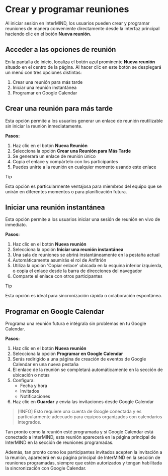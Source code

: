 # Crear y programar reuniones

Al iniciar sesión en InterMIND, los usuarios pueden crear y programar reuniones de manera conveniente directamente desde la interfaz principal haciendo clic en el botón **Nueva reunión**.

## Acceder a las opciones de reunión

En la pantalla de inicio, localiza el botón azul prominente **Nueva reunión** situado en el centro de la página. Al hacer clic en este botón se desplegará un menú con tres opciones distintas:

1. Crear una reunión para más tarde
2. Iniciar una reunión instantánea
3. Programar en Google Calendar

## Crear una reunión para más tarde

Esta opción permite a los usuarios generar un enlace de reunión reutilizable sin iniciar la reunión inmediatamente.

**Pasos:**

1. Haz clic en el botón **Nueva Reunión**
2. Selecciona la opción **Crear una Reunión para Más Tarde**
3. Se generará un enlace de reunión único
4. Copia el enlace y compártelo con los participantes
5. Puedes unirte a la reunión en cualquier momento usando este enlace

> [!TIP]
> Esta opción es particularmente ventajosa para miembros del equipo que se unirán en diferentes momentos o para planificación futura.

## Iniciar una reunión instantánea

Esta opción permite a los usuarios iniciar una sesión de reunión en vivo de inmediato.

**Pasos:**

1. Haz clic en el botón **Nueva reunión**
2. Selecciona la opción **Iniciar una reunión instantánea**
3. Una sala de reuniones se abrirá instantáneamente en la pestaña actual
4. Automáticamente asumirás el rol de Anfitrión
5. Utiliza la opción 'Copiar enlace' ubicada en la esquina inferior izquierda, o copia el enlace desde la barra de direcciones del navegador
6. Comparte el enlace con otros participantes

> [!TIP]
> Esta opción es ideal para sincronización rápida o colaboración espontánea.

## Programar en Google Calendar

Programa una reunión futura e intégrala sin problemas en tu Google Calendar.

**Pasos:**

1. Haz clic en el botón **Nueva reunión**
2. Selecciona la opción **Programar en Google Calendar**
3. Serás redirigido a una página de creación de eventos de Google Calendar en una nueva pestaña
4. El enlace de la reunión se completará automáticamente en la sección de ubicación o notas
5. Configura:
   - Fecha y hora
   - Invitados
   - Notificaciones
6. Haz clic en **Guardar** y envía las invitaciones desde Google Calendar

> [!INFO]
> Esto requiere una cuenta de Google conectada y es particularmente adecuado para equipos organizados con calendarios integrados.

Tan pronto como la reunión esté programada y si Google Calendar está conectado a InterMIND, esta reunión aparecerá en la página principal de InterMIND en la sección de reuniones programadas.

Además, tan pronto como los participantes invitados acepten la invitación a la reunión, aparecerá en su página principal de InterMIND en la sección de reuniones programadas, siempre que estén autorizados y tengan habilitada la sincronización con Google Calendar.